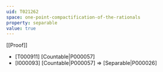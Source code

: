 ```yaml
---
uid: T021262
space: one-point-compactification-of-the-rationals
property: separable
value: true
---
```

[[Proof]]

* [T000911] [Countable|P000057]
* [I000093] [Countable|P000057] => [Separable|P000026]

